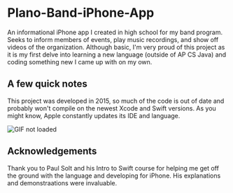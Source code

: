 # Plano-Band-iPhone-App
An informational iPhone app I created in high school for my band program. Seeks to inform members of events, play music recordings, and show off videos of the organization. Although basic, I'm very proud of this project as it is my first delve into learning a new language (outside of AP CS Java) and coding something new I came up with on my own.

## A few quick notes
This project was developed in 2015, so much of the code is out of date and probably won't compile on the newest Xcode and Swift versions. As you might know, Apple constantly updates its IDE and language.

![GIF not loaded](https://github.com/Oblivion00/Plano-Band-iPhone-App/blob/master/PlanoBand.gif)

## Acknowledgements
Thank you to Paul Solt and his Intro to Swift course for helping me get off the ground with the language and developing for iPhone. His explanations and demonstraations were invaluable.
